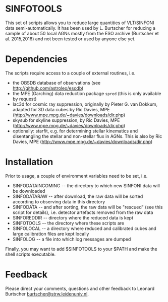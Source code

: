 # SINFOTOOLS
This set of scripts allows you to reduce large quantities of VLT/SINFONI data semi-automatically. It has been used by L. Burtscher for reducing a sample of about 50 local AGNs mostly from the ESO archive (Burtscher et al. 2015,2016) and not been tested or used by anyone else yet.

# Dependencies
The scripts require access to a couple of external routines, i.e.
* the OBSDB database of observations (see <http://github.com/astroleo/esodb>)
* the MPE (Garching) data reduction package `spred` (this is only available by request)
* lac3d for cosmic ray suppression, originally by Pieter G. van Dokkum, adapted for 3D data cubes by Ric Davies, MPE (http://www.mpe.mpg.de/~davies/downloads/dir.php)
* skysub for skyline suppression, by Ric Davies, MPE (http://www.mpe.mpg.de/~davies/downloads/dir.php)
* optionally: starfit, e.g. for determining stellar kinematics and disentangling the stellar and non-stellar flux in AGNs. This is also by Ric Davies, MPE (http://www.mpe.mpg.de/~davies/downloads/dir.php)

# Installation
Prior to usage, a couple of environment variables need to be set, i.e.
* SINFODATAINCOMING -- the directory to which new SINFONI data will be downloaded
* SINFODATARAW -- after download, the raw data will be sorted according to observing data in this directory
* SINFODATA -- and after sorting, the raw data will be "rescued" (see this script for details), i.e. detector artefacts removed from the raw data
* SINFOREDDIR -- directory where the reduced data is kept
* SINFOTOOLS -- the directory where these scripts are
* SINFOLOCAL -- a directory where reduced and calibrated cubes and large calibration files are kept locally
* SINFOLOG -- a file into which log messages are dumped

Finally, you may want to add $SINFOTOOLS to your $PATH and make the shell scripts executable.

# Feedback
Please direct your comments, questions and other feedback to Leonard Burtscher <burtscher@strw.leidenuniv.nl>.
